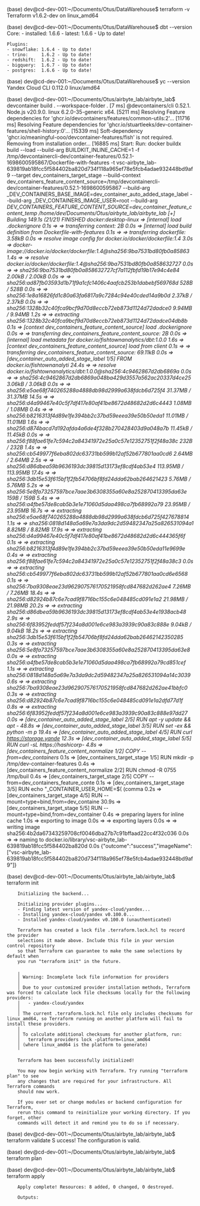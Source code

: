 (base) dev@cd-dev-001:~/Documents/Otus/DataWarehouse$ terraform -v
    Terraform v1.6.2-dev
    on linux_amd64

(base) dev@cd-dev-001:~/Documents/Otus/DataWarehouse$ dbt --version
    Core:
    - installed: 1.6.6
    - latest:    1.6.6 - Up to date!

    Plugins:
    - snowflake: 1.6.4 - Up to date!
    - trino:     1.6.2 - Up to date!
    - redshift:  1.6.2 - Up to date!
    - bigquery:  1.6.7 - Up to date!
    - postgres:  1.6.6 - Up to date!


(base) dev@cd-dev-001:~/Documents/Otus/DataWarehouse$ yc --version
            Yandex Cloud CLI 0.112.0 linux/amd64

(base) dev@cd-dev-001:~/Documents/Otus/airbyte_lab/airbyte_lab$ devcontainer build . --workspace-folder .
        [7 ms] @devcontainers/cli 0.52.1. Node.js v20.9.0. linux 6.2.0-35-generic x64.
        [5211 ms] Resolving Feature dependencies for 'ghcr.io/devcontainers/features/common-utils:2'...
        [11716 ms] Resolving Feature dependencies for 'ghcr.io/stuartleeks/dev-container-features/shell-history:0'...
        [15339 ms] Soft-dependency 'ghcr.io/meaningful-ooo/devcontainer-features/fish' is not required.  Removing from installation order...
        [16885 ms] Start: Run: docker buildx build --load --build-arg BUILDKIT_INLINE_CACHE=1 -f /tmp/devcontainercli-dev/container-features/0.52.1-1698600595867/Dockerfile-with-features -t vsc-airbyte_lab-639819ab18fcc5f584402ba820d734f118a965ef78e5fcb4adae932448bd9af9 --target dev_containers_target_stage --build-context dev_containers_feature_content_source=/tmp/devcontainercli-dev/container-features/0.52.1-1698600595867 --build-arg _DEV_CONTAINERS_BASE_IMAGE=dev_container_auto_added_stage_label --build-arg _DEV_CONTAINERS_IMAGE_USER=root --build-arg _DEV_CONTAINERS_FEATURE_CONTENT_SOURCE=dev_container_feature_content_temp /home/dev/Documents/Otus/airbyte_lab/airbyte_lab
        [+] Building 149.1s (21/21) FINISHED                            docker:desktop-linux
        => [internal] load .dockerignore                                               0.1s
        => => transferring context: 2B                                                 0.0s
        => [internal] load build definition from Dockerfile-with-features              0.1s
        => => transferring dockerfile: 3.58kB                                          0.0s
        => resolve image config for docker.io/docker/dockerfile:1.4                    3.0s
        => docker-image://docker.io/docker/dockerfile:1.4@sha256:9ba7531bd80fb0a85863  1.4s
        => => resolve docker.io/docker/dockerfile:1.4@sha256:9ba7531bd80fb0a858632727  0.0s
        => => sha256:9ba7531bd80fb0a858632727cf7a112fbfd19b17e94c4e84 2.00kB / 2.00kB  0.0s
        => => sha256:ad87fb03593d1b71f9a1cfc1406c4aafcb253b1dabebf569768d 528B / 528B  0.0s
        => => sha256:1e8a16826fd1c80a63fa6817a9c7284c94e40cded14a9b0d 2.37kB / 2.37kB  0.0s
        => => sha256:1328b32c40fca9bcf9d70d8eccb72eb873d1124d72dadce0 9.94MB / 9.94MB  1.2s
        => => extracting sha256:1328b32c40fca9bcf9d70d8eccb72eb873d1124d72dadce04db8b  0.1s
        => [context dev_containers_feature_content_source] load .dockerignore          0.0s
        => => transferring dev_containers_feature_content_source: 2B                   0.0s
        => [internal] load metadata for docker.io/fishtownanalytics/dbt:1.0.0          1.6s
        => [context dev_containers_feature_content_source] load from client            0.1s
        => => transferring dev_containers_feature_content_source: 69.11kB              0.0s
        => [dev_container_auto_added_stage_label 1/5] FROM docker.io/fishtownanalyti  24.4s
        => => resolve docker.io/fishtownanalytics/dbt:1.0.0@sha256:4c9462867d2db6869a  0.0s
        => => sha256:4c9462867d2db6869a048ba429d3557a562ac20337d4ce25 3.06kB / 3.06kB  0.0s
        => => sha256:e5ae68f740265288a4888db98d2999a638fdcb6d725f4 31.37MB / 31.37MB  14.5s
        => => sha256:d4a99467e40c5f7df417e80af41be8672d48682d2d6c4443 1.08MB / 1.08MB  0.4s
        => => sha256:b8216313f4d89e1fe394bb2c37bd59eeea39e50b50eda1 11.01MB / 11.01MB  1.6s
        => => sha256:d874bacd7d192afda4a6de4f328b270428403d9a048a7b 11.45kB / 11.45kB  0.0s
        => => sha256:f88fae61fe7c594c2a84341972e25a0c57e12352751f2f48a38c 232B / 232B  1.4s
        => => sha256:cb549977f6eba802dc63731bb599b12af52b677801aa0cd6 2.64MB / 2.64MB  2.5s
        => => sha256:d86dbea59b9636193dc39815d13173ef8cdf4ab53e4 113.95MB / 113.95MB  17.4s
        => => sha256:3db15e53f615bf1f2fb54706bf8fd24dda62bab264621423 5.76MB / 5.76MB  5.2s
        => => sha256:5e8fa73257597bce7aae3b6308355a60e8a252870413395da63e 159B / 159B  5.4s
        => => sha256:a4fbe57de8cab5b3e1e71060d5daa498ca7fb68992a79 23.95MB / 23.95MB  16.7s
        => => extracting sha256:e5ae68f740265288a4888db98d2999a638fdcb6d725f427678814  1.1s
        => => sha256:0818d148a5a69e7a3da9dc2d59482347a25a826531094a1 8.82MB / 8.82MB  17.9s
        => => extracting sha256:d4a99467e40c5f7df417e80af41be8672d48682d2d6c444365f6f  0.1s
        => => extracting sha256:b8216313f4d89e1fe394bb2c37bd59eeea39e50b50eda11e9699e  0.4s
        => => extracting sha256:f88fae61fe7c594c2a84341972e25a0c57e12352751f2f48a38c3  0.0s
        => => extracting sha256:cb549977f6eba802dc63731bb599b12af52b677801aa0cd6e6568  0.1s
        => => sha256:7ba9308eae23d962907576170521958fcd847682d262ae4 7.26MB / 7.26MB  18.4s
        => => sha256:d82924b87c6e7cad9f8716bc155c6e048485cd091e1a2 21.98MB / 21.98MB  20.2s
        => => extracting sha256:d86dbea59b9636193dc39815d13173ef8cdf4ab53e4e1938acb48  2.9s
        => => sha256:6f83952feddf57f234a8d001e6ce983a3939c90a83c888e 9.04kB / 9.04kB  18.2s
        => => extracting sha256:3db15e53f615bf1f2fb54706bf8fd24dda62bab26462142350285  0.3s
        => => extracting sha256:5e8fa73257597bce7aae3b6308355a60e8a252870413395da63e8  0.0s
        => => extracting sha256:a4fbe57de8cab5b3e1e71060d5daa498ca7fb68992a79cd851cef  1.1s
        => => extracting sha256:0818d148a5a69e7a3da9dc2d59482347a25a826531094a14c3039  0.6s
        => => extracting sha256:7ba9308eae23d962907576170521958fcd847682d262ae41bbfc0  0.3s
        => => extracting sha256:d82924b87c6e7cad9f8716bc155c6e048485cd091e1a2dfd77d1f  0.8s
        => => extracting sha256:6f83952feddf57f234a8d001e6ce983a3939c90a83c888e97dd27  0.0s
        => [dev_container_auto_added_stage_label 2/5] RUN apt -y update     && apt -  48.8s
        => [dev_container_auto_added_stage_label 3/5] RUN set -ex     && python -m p  19.4s
        => [dev_container_auto_added_stage_label 4/5] RUN curl https://storage.yande  12.3s
        => [dev_container_auto_added_stage_label 5/5] RUN curl -sL https://hashicorp-  4.8s
        => [dev_containers_feature_content_normalize 1/2] COPY --from=dev_containers_  0.1s
        => [dev_containers_target_stage 1/5] RUN mkdir -p /tmp/dev-container-features  0.4s
        => [dev_containers_feature_content_normalize 2/2] RUN chmod -R 0755 /tmp/buil  0.4s
        => [dev_containers_target_stage 2/5] COPY --from=dev_containers_feature_conte  0.1s
        => [dev_containers_target_stage 3/5] RUN echo "_CONTAINER_USER_HOME=$( (comma  0.2s
        => [dev_containers_target_stage 4/5] RUN --mount=type=bind,from=dev_containe  30.9s
        => [dev_containers_target_stage 5/5] RUN --mount=type=bind,from=dev_container  0.4s
        => preparing layers for inline cache                                           1.0s
        => exporting to image                                                          0.0s
        => => exporting layers                                                         0.0s
        => => writing image sha256:4b2da67343259708cf0046dba27b7c91bffaad22cc4f32c036  0.0s
        => => naming to docker.io/library/vsc-airbyte_lab-639819ab18fcc5f584402ba820d  0.0s
        {"outcome":"success","imageName":["vsc-airbyte_lab-639819ab18fcc5f584402ba820d734f118a965ef78e5fcb4adae932448bd9af9"]}


(base) dev@cd-dev-001:~/Documents/Otus/airbyte_lab/airbyte_lab$ terraform init

        Initializing the backend...

        Initializing provider plugins...
        - Finding latest version of yandex-cloud/yandex...
        - Installing yandex-cloud/yandex v0.100.0...
        - Installed yandex-cloud/yandex v0.100.0 (unauthenticated)

        Terraform has created a lock file .terraform.lock.hcl to record the provider
        selections it made above. Include this file in your version control repository
        so that Terraform can guarantee to make the same selections by default when
        you run "terraform init" in the future.

        ╷
        │ Warning: Incomplete lock file information for providers
        │ 
        │ Due to your customized provider installation methods, Terraform was forced to calculate lock file checksums locally for the following providers:
        │   - yandex-cloud/yandex
        │ 
        │ The current .terraform.lock.hcl file only includes checksums for linux_amd64, so Terraform running on another platform will fail to install these providers.
        │ 
        │ To calculate additional checksums for another platform, run:
        │   terraform providers lock -platform=linux_amd64
        │ (where linux_amd64 is the platform to generate)
        ╵

        Terraform has been successfully initialized!

        You may now begin working with Terraform. Try running "terraform plan" to see
        any changes that are required for your infrastructure. All Terraform commands
        should now work.

        If you ever set or change modules or backend configuration for Terraform,
        rerun this command to reinitialize your working directory. If you forget, other
        commands will detect it and remind you to do so if necessary.

(base) dev@cd-dev-001:~/Documents/Otus/airbyte_lab/airbyte_lab$ terraform validate
S       uccess! The configuration is valid.


(base) dev@cd-dev-001:~/Documents/Otus/airbyte_lab/airbyte_lab$ terraform plan


(base) dev@cd-dev-001:~/Documents/Otus/airbyte_lab/airbyte_lab$ terraform apply


        Apply complete! Resources: 8 added, 0 changed, 0 destroyed. 

        Outputs: